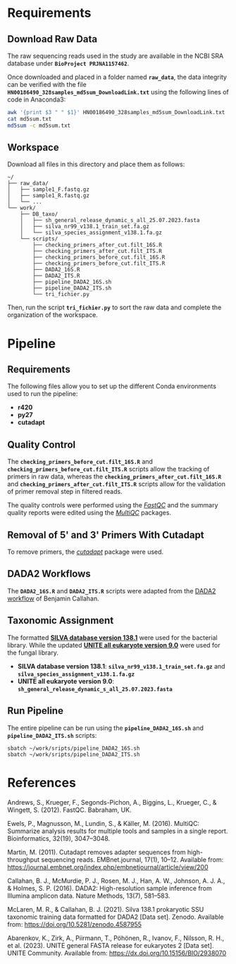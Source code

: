# Requirements
## Download Raw Data
The raw sequencing reads used in the study are available in the NCBI SRA database under **`BioProject PRJNA1157462`**.

Once downloaded and placed in a folder named **`raw_data`**, the data integrity can be verified with the file **`HN00186490_328samples_md5sum_DownloadLink.txt`** using the following lines of code in Anaconda3:
```bash
awk '{print $3 " " $1}' HN00186490_328samples_md5sum_DownloadLink.txt | grep -v File > md5sum.txt
cat md5sum.txt
md5sum -c md5sum.txt
```

## Workspace
Download all files in this directory and place them as follows:
```plaintext
~/
├── raw_data/
│   ├── sample1_F.fastq.gz
│   ├── sample1_R.fastq.gz
│   └── ...
└── work/
    ├── DB_taxo/
    │   ├── sh_general_release_dynamic_s_all_25.07.2023.fasta
    │   ├── silva_nr99_v138.1_train_set.fa.gz
    │   └── silva_species_assignment_v138.1.fa.gz
    └── scripts/
        ├── checking_primers_after_cut.filt_16S.R
        ├── checking_primers_after_cut.filt_ITS.R
        ├── checking_primers_before_cut.filt_16S.R
        ├── checking_primers_before_cut.filt_ITS.R
        ├── DADA2_16S.R
        ├── DADA2_ITS.R
        ├── pipeline_DADA2_16S.sh
        ├── pipeline_DADA2_ITS.sh
        └── tri_fichier.py 
```
Then, run the script **`tri_fichier.py`** to sort the raw data and complete the organization of the workspace.

# Pipeline
## Requirements
The following files allow you to set up the different Conda environments used to run the pipeline:
- **r420**
- **py27**
- **cutadapt**

## Quality Control
The **`checking_primers_before_cut.filt_16S.R`** and **`checking_primers_before_cut.filt_ITS.R`** scripts allow the tracking of primers in raw data, whereas the **`checking_primers_after_cut.filt_16S.R`** and **`checking_primers_after_cut.filt_ITS.R`** scripts allow for the validation of primer removal step in filtered reads.

The quality controls were performed using the *[FastQC](https://www.bioinformatics.babraham.ac.uk/projects/fastqc/ "A quality control tool for high throughput sequence data")* and the summary quality reports were edited using the *[MultiQC](https://seqera.io/multiqc/ "MultiQC: summarize analysis results for multiple tools and samples in a single report")* packages.

## Removal of 5' and 3' Primers With Cutadapt
To remove primers, the *[cutadapt](https://cutadapt.readthedocs.io/en/stable/index.html "Cutadapt removes adapter sequences from high-throughput sequencing reads")* package were used.

## DADA2 Workflows
The **`DADA2_16S.R`** and **`DADA2_ITS.R`** scripts were adapted from the [DADA2 workflow](https://benjjneb.github.io/dada2/index.html "DADA2: Fast and accurate sample inference from amplicon data with single-nucleotide resolution") of Benjamin Callahan.

## Taxonomic Assignment
The formatted **[SILVA database version 138.1](https://zenodo.org/records/4587955 "Silva 138.1 prokaryotic SSU taxonomic training data formatted for DADA2")** were used for the bacterial library. While the updated **[UNITE all eukaryote version 9.0](https://doi.plutof.ut.ee/doi/10.15156/BIO/2938070 "UNITE general FASTA release for eukaryotes 2")** were used for the fungal library.
- **SILVA database version 138.1**: **`silva_nr99_v138.1_train_set.fa.gz`** and **`silva_species_assignment_v138.1.fa.gz`**
- **UNITE all eukaryote version 9.0**: **`sh_general_release_dynamic_s_all_25.07.2023.fasta`**

## Run Pipeline
The entire pipeline can be run using the **`pipeline_DADA2_16S.sh`** and **`pipeline_DADA2_ITS.sh`** scripts:
```bash
sbatch ~/work/sripts/pipeline_DADA2_16S.sh
sbatch ~/work/sripts/pipeline_DADA2_ITS.sh
```
# References
Andrews, S., Krueger, F., Segonds-Pichon, A., Biggins, L., Krueger, C., & Wingett, S. (2012). FastQC. Babraham, UK.

Ewels, P., Magnusson, M., Lundin, S., & Käller, M. (2016). MultiQC: Summarize analysis results for multiple tools and samples in a single report. Bioinformatics, 32(19), 3047–3048.

Martin, M. (2011). Cutadapt removes adapter sequences from high-throughput sequencing reads. EMBnet.journal, 17(1), 10–12. Available from: https://journal.embnet.org/index.php/embnetjournal/article/view/200

Callahan, B. J., McMurdie, P. J., Rosen, M. J., Han, A. W., Johnson, A. J. A., & Holmes, S. P. (2016). DADA2: High-resolution sample inference from Illumina amplicon data. Nature Methods, 13(7), 581–583.

McLaren, M. R., & Callahan, B. J. (2021). Silva 138.1 prokaryotic SSU taxonomic training data formatted for DADA2 [Data set]. Zenodo. Available from: https://doi.org/10.5281/zenodo.4587955

Abarenkov, K., Zirk, A., Piirmann, T., Pöhönen, R., Ivanov, F., Nilsson, R. H., et al. (2023). UNITE general FASTA release for eukaryotes 2 [Data set]. UNITE Community. Available from: https://dx.doi.org/10.15156/BIO/2938070
